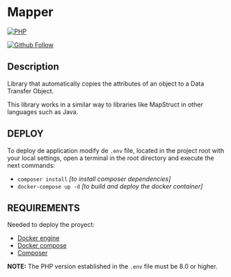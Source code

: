 # Mapper

[![PHP](https://img.shields.io/badge/LANGUAGE-PHP-green.svg)](https://www.php.net/)

[![Github Follow](https://img.shields.io/github/followers/lucleads?style=social)](https://github.com/lucleads)

## Description

Library that automatically copies the attributes of an object to a Data Transfer Object.

This library works in a similar way to libraries like MapStruct in other languages such as Java.

## DEPLOY

To deploy de application modify de `.env` file, located in the project root with your local settings, open a terminal in the root directory and execute the next commands:

- `composer install` *[to install composer dependencies]*
- `docker-compose up -d` *[to build and deploy the docker container]*

## REQUIREMENTS

Needed to deploy the proyect:

- [Docker engine](https://docs.docker.com/engine/install/)
- [Docker compose](https://docs.docker.com/compose/install/)
- [Composer](https://getcomposer.org/download/)

**NOTE:** The PHP version established in the `.env` file must be 8.0 or higher.
